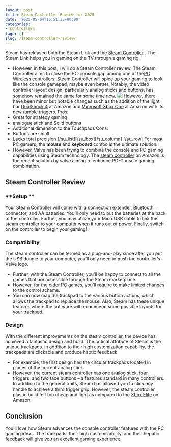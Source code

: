 ```yaml
---
layout: post
title: Steam Controller Review for 2025
date: '2025-05-04T16:51:33+00:00'
categories:
- Controllers
tags: []
slug: /steam-controller-review/
---
```


Steam has released both the Steam Link and the
[Steam Controller](https://www.amazon.com/dp/B016KBVBCS/?tag=p-policy-20)
. The Steam Link helps you in gaming on the TV through a gaming rig.
- However, in this post, I will do a Steam Controller review. The Steam Controller aims to close the PC-console gap among one of the[PC Wireless controllers](https://pestpolicy.com/).
Steam Controller will spice up your gaming to look like the console gamepad, maybe even better.
Notably, the video controller layout design, particularly analog sticks and buttons, has somehow remained the same for some time now.
![](/assets/img/img/)
However, there have been minor but notable changes such as the addition of the light bar
[DualShock 4](https://www.amazon.com/dp/B00BGA9X9W/?tag=p-policy-20)
at Amazon and
[Microsoft Xbox One](https://www.amazon.com/dp/B00KL3WBBC/?tag=p-policy-20)
at Amazon with its new rumble triggers.
Pros:
- Great for strategy gaming
- analogue stick and Solid buttons
- Additional dimension to the Touchpads
Cons:
- Buttons are small
- Lacks total precision
[/su_list][/su_box][/su_column]
[/su_row]
For most PC gamers, the
**mouse**
and
**keyboard**
combo is the ultimate solution.
- However, Valve has been trying to combine the console and PC gaming capabilities using Steam technology.
The
[steam controller](https://www.amazon.com/dp/B016KBVBCS/?tag=p-policy-20)
on Amazon is the recent solution by valve aiming to enhance PC-Console gaming combination.
## Steam Controller Review
### **Setup **
Your Steam Controller will come with a connection extender, Bluetooth connector, and AA batteries.
You’ll only need to put the batteries at the back of the controller.
Further, you may utilize your MicroUSB cable to link the steam controller to your computer when it runs out of power.
Finally, switch on the controller to begin your gaming!
### Compatibility
The steam controller can be termed as a plug-and-play since after you put the USB dongle to your computer, you’ll only need to push the controller’s Valve logo.
- Further, with the Steam Controller, you’ll be happy to connect to all the games that are accessible through the Steam marketplace.
- However, for the older PC games, you’ll require to make limited changes to the control scheme.
- You can now map the trackpad to the various button actions, which allows the trackpad to replace the mouse.
Also, Steam has these unique features where the software will recommend some possible layouts for your trackpad.
### **Design**
With the different improvements on the steam controller, the device has achieved a fantastic design and build.
The critical attribute of Steam is the unique trackpads. In addition to their high customization capability, the trackpads are clickable and produce haptic feedback.
- For example, the first design had the circular trackpads located in places of the current analog stick.
- However, the current steam controller has one analog stick, four triggers, and two face buttons – a features standard in many controllers.
In addition to the general traits, Steam has allowed you to click any handle to achieve a third trigger grip.
However, the steam controller plastic build felt too cheap and light as compared to the
[Xbox Elite](https://www.amazon.com/dp/B00ZDNNRB8/?tag=p-policy-20)
on Amazon.
## Conclusion
You’ll love how Steam advances the console controller features with the PC gaming ideas.
The trackpads, their high customizability, and their hepatic feedback will give you an excellent gaming experience.
